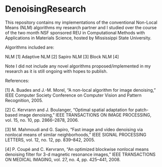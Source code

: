 # DenoisingResearch

This repository contains my implementations of the conventional Non-Local Means (NLM) algorithms my research partner and I studied over the course of the two month NSF sponsored REU in Computational Methods with Applications in Materials Science, hosted by Mississippi State University.

Algorithms included are: 

NLM  				    [1]
Adaptive NLM 		[2]
Sapiro NLM 			[3]
Block NLM 			[4]

Note I did not include any novel algorithms proposed/implemented in my research as it is still ongoing with hopes to publish.

References:

[1] A. Buades and J.-M. Morel, “A non-local algorithm for image denoising,” IEEE Computer Society Conference on Computer Vision and Pattern Recognition, 2005.

[2] C. Kervrann and J. Boulanger, “Optimal spatial adaptation for patch-based image denoising,” IEEE TRANSACTIONS ON IMAGE PROCESSING, vol. 15, no. 10, pp. 2866–2878, 2006.

[3] M. Mahmoudi and G. Sapiro, “Fast image and video denoising via nonlocal means of similar neighborhoods,” IEEE SIGNAL PROCESSING LETTERS, vol. 12, no. 12, pp. 839–842, 2005.

[4] P. Coupé and C. Kervrann, “An optimized blockwise nonlocal means denoising filter for 3-d magnetic resonance images,” IEEE TRANSACTIONS ON MEDICAL IMAGING, vol. 27, no. 4, pp. 425–441, 2008.
